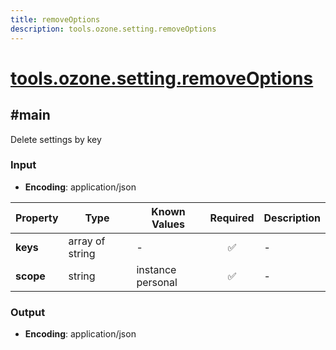 ```yaml
---
title: removeOptions
description: tools.ozone.setting.removeOptions
---
```


# [tools.ozone.setting.removeOptions](https://github.com/myConsciousness/atproto.dart/blob/main/lexicons/tools/ozone/setting/removeOptions.json)

## #main

Delete settings by key

### Input

- **Encoding**: application/json

| Property | Type | Known Values | Required | Description |
| --- | --- | --- | :---: | --- |
| **keys** | array of string | - | ✅ | - |
| **scope** | string | instance<br/>personal | ✅ | - |

### Output

- **Encoding**: application/json
